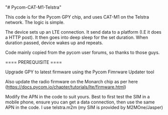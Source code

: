 "# Pycom-CAT-M1-Telstra" 


This code is for the Pycom GPY chip, and uses CAT-M1 on the Telstra network. The logic is simple.

The device sets up an LTE connection.
It send data to a platform (I.E it does a HTTP post).
It then goes into deep sleep for the set duration.
When duration passed, device wakes up and repeats. 

Code mainly copied from the pycom user forums, so thanks to those guys. 


==== PREREQUISITE ====

Upgrade GPY to latest firmware using the Pycom Fimrware Updater tool

Also update the radio firmware on the Monarch chip as per here (https://docs.pycom.io/chapter/tutorials/lte/firmware.html)

Modify the APN in the code to suit yours. Best to first test the SIM in a mobile phone, ensure you can get a data connection, then use the same APN in the code. I use telstra.m2m (my SIM is provided by M2MOne/Jasper) 
